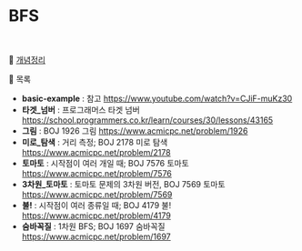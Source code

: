 # BFS

<br>

📜 [개념정리](https://velog.io/@asaei623/series/Algorithm-BFSDFS)

📜 목록

- **basic-example** : 참고 https://www.youtube.com/watch?v=CJiF-muKz30
- **타겟_넘버** : 프로그래머스 타겟 넘버 https://school.programmers.co.kr/learn/courses/30/lessons/43165
- **그림** : BOJ 1926 그림 https://www.acmicpc.net/problem/1926
- **미로_탐색** : 거리 측정; BOJ 2178 미로 탐색 https://www.acmicpc.net/problem/2178
- **토마토** : 시작점이 여러 개일 때; BOJ 7576 토마토 https://www.acmicpc.net/problem/7576
- **3차원_토마토** : 토마토 문제의 3차원 버전, BOJ 7569 토마토 https://www.acmicpc.net/problem/7569
- **불!** : 시작점이 여러 종류일 때; BOJ 4179 불! https://www.acmicpc.net/problem/4179
- **숨바꼭질** : 1차원 BFS; BOJ 1697 숨바꼭질 https://www.acmicpc.net/problem/1697
